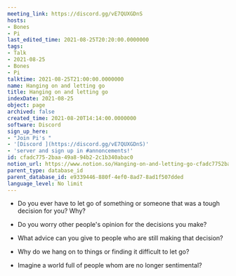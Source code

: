 ```yaml
---
meeting_link: https://discord.gg/vE7QUXGDnS
hosts:
- Bones
- Pi
last_edited_time: 2021-08-25T20:20:00.0000000
tags:
- Talk
- 2021-08-25
- Bones
- Pi
talktime: 2021-08-25T21:00:00.0000000
name: Hanging on and letting go
title: Hanging on and letting go
indexDate: 2021-08-25
object: page
archived: false
created_time: 2021-08-20T14:14:00.0000000
software: Discord
sign_up_here:
- "Join Pi's "
- '[Discord ](https://discord.gg/vE7QUXGDnS)'
- 'server and sign up in #annoncements!'
id: cfadc775-2baa-49a8-94b2-2c1b340abac0
notion_url: https://www.notion.so/Hanging-on-and-letting-go-cfadc7752baa49a894b22c1b340abac0
parent_type: database_id
parent_database_id: e9339446-880f-4ef0-8ad7-8ad1f507dded
language_level: No limit
---
```


   - Do you ever have to let go of something or someone that was a tough decision for you? Why?



   - Do you worry other people's opinion for the decisions you make?
   - What advice can you give to people who are still making that decision?
   - Why do we hang on to things or finding it difficult to let go?
   - Imagine a world full of people whom are no longer sentimental?









